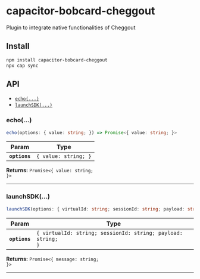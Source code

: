 # capacitor-bobcard-cheggout

Plugin to integrate native functionalities of Cheggout

## Install

```bash
npm install capacitor-bobcard-cheggout
npx cap sync
```

## API

<docgen-index>

* [`echo(...)`](#echo)
* [`launchSDK(...)`](#launchsdk)

</docgen-index>

<docgen-api>
<!--Update the source file JSDoc comments and rerun docgen to update the docs below-->

### echo(...)

```typescript
echo(options: { value: string; }) => Promise<{ value: string; }>
```

| Param         | Type                            |
| ------------- | ------------------------------- |
| **`options`** | <code>{ value: string; }</code> |

**Returns:** <code>Promise&lt;{ value: string; }&gt;</code>

--------------------


### launchSDK(...)

```typescript
launchSDK(options: { virtualId: string; sessionId: string; payload: string; }) => Promise<{ message: string; }>
```

| Param         | Type                                                                    |
| ------------- | ----------------------------------------------------------------------- |
| **`options`** | <code>{ virtualId: string; sessionId: string; payload: string; }</code> |

**Returns:** <code>Promise&lt;{ message: string; }&gt;</code>

--------------------

</docgen-api>
